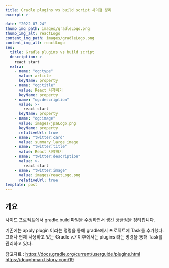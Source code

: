 ```yaml
---
title: Gradle plugins vs build script 차이점 정리
excerpt: >-

date: "2022-07-24"
thumb_img_path: images/gradleLogo.png
thumb_img_alt: reactLogo
content_img_path: images/gradleLogo.png
content_img_alt: reactLogo
seo:
  title: Gradle plugins vs build script
  description: >-
    react start
  extra:
    - name: "og:type"
      value: article
      keyName: property
    - name: "og:title"
      value: React 시작하기
      keyName: property
    - name: "og:description"
      value: >-
        react start
      keyName: property
    - name: "og:image"
      value: images/jpaLogo.png
      keyName: property
      relativeUrl: true
    - name: "twitter:card"
      value: summary_large_image
    - name: "twitter:title"
      value: React 시작하기
    - name: "twitter:description"
      value: >-
        react start
    - name: "twitter:image"
      value: images/reactLogo.png
      relativeUrl: true
template: post
---
```



## 개요
사이드 프로젝트에서 gradle.build 파일을 수정하면서 생긴 궁금점을 정리합니다.

기존에는 apply plugin 이라는 명령을 통해 gradle에서 프로젝트에 Task를 추가했다.
그러나 현제 사용하고 있는 Gradle v.7 이후에서는 plugins 라는 명령을 통해 Task를 관리하고 있다.

참고자료 : 
https://docs.gradle.org/current/userguide/plugins.html
https://doughman.tistory.com/19